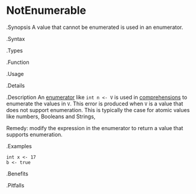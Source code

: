 # NotEnumerable

.Synopsis
A value that cannot be enumerated is used in an enumerator.

.Syntax

.Types

.Function
       
.Usage

.Details

.Description
An [enumerator]((Rascal:Comprehensions-Enumerator)) like `int n <- V` is used in 
[comprehensions]((Rascal:Expressions-Comprehensions)) to enumerate the values in `V`.
This error is produced when `V` is a value that does not support enumeration.
This is typically the case for atomic values like numbers, Booleans and Strings,

Remedy: modify the expression in the enumerator to return a value that supports enumeration.

.Examples
```rascal-shell,error
int x <- 17
b <- true
```

.Benefits

.Pitfalls

